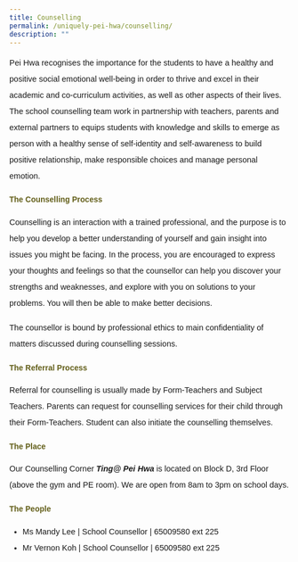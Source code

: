 ```yaml
---
title: Counselling
permalink: /uniquely-pei-hwa/counselling/
description: ""
---
```

<p style="font-size:14.5px; line-height:2;font-family:sans-serif;">Pei Hwa recognises the importance for the students to have a healthy and positive social emotional well-being in order to thrive and excel in their academic and co-curriculum activities, as well as other aspects of their lives. The school counselling team work in partnership with teachers, parents and external partners to equips students with knowledge and skills to emerge as person with a healthy sense of self-identity and self-awareness to build positive relationship, make responsible choices and manage personal emotion.</p>

<h4 style="color:#635f1a;font-weight:bold;font-family:sans-serif;">The Counselling Process</h4>

<p style="font-size:14.5px; line-height:2;margin-top:15px; font-family:sans-serif">Counselling is an interaction with a trained professional, and the purpose is to help you develop a better understanding of yourself and gain insight into issues you might be facing. In the process, you are encouraged to express your thoughts and feelings so that the counsellor can help you discover your strengths and weaknesses, and explore with you on solutions to your problems. You will then be able to make better decisions.</p>

<p style="margin-top:15px;font-size:14.5px; line-height:2;font-family:sans-serif;">The counsellor is bound by professional ethics to main confidentiality of matters discussed during counselling sessions.</p>

<h4 style="color:#635f1a;font-weight:bold;font-family:sans-serif;">The Referral Process</h4>
<p style="font-size:14.5px; line-height:2;margin-top:15px; font-family:sans-serif">Referral for counselling is usually made by Form-Teachers and Subject Teachers. Parents can request for counselling services for their child through their Form-Teachers. Student can also initiate the counselling themselves.</p>

<h4 style="color:#635f1a;font-weight:bold;font-family:sans-serif;">The Place</h4>

<p style="font-size:14.5px; line-height:2;margin-top:15px; font-family:sans-serif">Our Counselling Corner&nbsp;<em style="font-family:sans-serif;"><strong style="font-family:sans-serif;">Ting@ Pei Hwa</strong></em>&nbsp;is located on Block D, 3rd Floor (above the gym and PE room). We are open from 8am to 3pm on school days.</p>

<h4 style="color:#635f1a;font-weight:bold;font-family:sans-serif;">The People</h4>
<ul style="margin-top:5px">
<li style="font-size:14.5px; line-height:2;font-family:sans-serif;">Ms Mandy Lee | School Counsellor | 65009580 ext 225</li>
<li style="font-size:14.5px; line-height:2;font-family:sans-serif;">Mr Vernon Koh | School Counsellor | 65009580 ext 225</li>
	</ul>